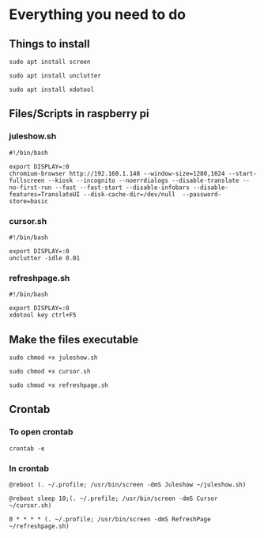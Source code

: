 # Everything you need to do



## Things to install
```
sudo apt install screen
```
```
sudo apt install unclutter
```
```
sudo apt install xdotool
```



## Files/Scripts in raspberry pi


### juleshow.sh

```
#!/bin/bash

export DISPLAY=:0
chromium-browser http://192.168.1.148 --window-size=1280,1024 --start-fullscreen --kiosk --incognito --noerrdialogs --disable-translate --no-first-run --fast --fast-start --disable-infobars --disable-features=TranslateUI --disk-cache-dir=/dev/null  --password-store=basic
```


### cursor.sh

```
#!/bin/bash

export DISPLAY=:0
unclutter -idle 0.01
```


### refreshpage.sh

```
#!/bin/bash

export DISPLAY=:0
xdotool key ctrl+F5
```



## Make the files executable

```
sudo chmod +x juleshow.sh
```
```
sudo chmod +x cursor.sh
```
```
sudo chmod +x refreshpage.sh
```


## Crontab


### To open crontab
```
crontab -e
```


### In crontab
```
@reboot (. ~/.profile; /usr/bin/screen -dmS Juleshow ~/juleshow.sh)
```
```
@reboot sleep 10;(. ~/.profile; /usr/bin/screen -dmS Cursor ~/cursor.sh)
```
```
0 * * * * (. ~/.profile; /usr/bin/screen -dmS RefreshPage ~/refreshpage.sh)
```
